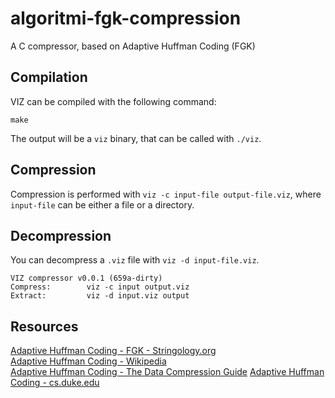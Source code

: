 # algoritmi-fgk-compression

A C compressor, based on Adaptive Huffman Coding (FGK)

## Compilation
VIZ can be compiled with the following command:  
```
make
```
The output will be a `viz` binary, that can be called with `./viz`.

## Compression
Compression is performed with `viz -c input-file output-file.viz`, where `input-file` can be either a file or a directory.

## Decompression
You can decompress a `.viz` file with `viz -d input-file.viz`.
```
VIZ compressor v0.0.1 (659a-dirty)
Compress:        viz -c input output.viz
Extract:         viz -d input.viz output
```

## Resources
[Adaptive Huffman Coding - FGK - Stringology.org](http://www.stringology.org/DataCompression/fgk/index_en.html)  
[Adaptive Huffman Coding - Wikipedia](https://en.wikipedia.org/wiki/Adaptive_Huffman_coding)  
[Adaptive Huffman Coding - The Data Compression Guide](https://sites.google.com/site/datacompressionguide/fgk)
[Adaptive Huffman Coding - cs.duke.edu](https://www.cs.duke.edu/csed/curious/compression/adaptivehuff.html)